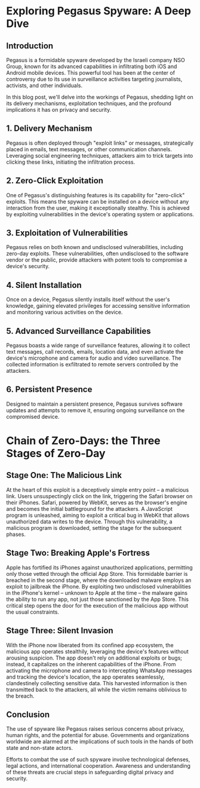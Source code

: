 # Exploring Pegasus Spyware: A Deep Dive
## Introduction

Pegasus is a formidable spyware developed by the Israeli company NSO Group, known for its advanced capabilities in infiltrating both iOS and Android mobile devices. This powerful tool has been at the center of controversy due to its use in surveillance activities targeting journalists, activists, and other individuals.

In this blog post, we'll delve into the workings of Pegasus, shedding light on its delivery mechanisms, exploitation techniques, and the profound implications it has on privacy and security.
## 1. Delivery Mechanism

Pegasus is often deployed through "exploit links" or messages, strategically placed in emails, text messages, or other communication channels. Leveraging social engineering techniques, attackers aim to trick targets into clicking these links, initiating the infiltration process.
## 2. Zero-Click Exploitation

One of Pegasus's distinguishing features is its capability for "zero-click" exploits. This means the spyware can be installed on a device without any interaction from the user, making it exceptionally stealthy. This is achieved by exploiting vulnerabilities in the device's operating system or applications.
## 3. Exploitation of Vulnerabilities

Pegasus relies on both known and undisclosed vulnerabilities, including zero-day exploits. These vulnerabilities, often undisclosed to the software vendor or the public, provide attackers with potent tools to compromise a device's security.
## 4. Silent Installation

Once on a device, Pegasus silently installs itself without the user's knowledge, gaining elevated privileges for accessing sensitive information and monitoring various activities on the device.
## 5. Advanced Surveillance Capabilities

Pegasus boasts a wide range of surveillance features, allowing it to collect text messages, call records, emails, location data, and even activate the device's microphone and camera for audio and video surveillance. The collected information is exfiltrated to remote servers controlled by the attackers.
## 6. Persistent Presence

Designed to maintain a persistent presence, Pegasus survives software updates and attempts to remove it, ensuring ongoing surveillance on the compromised device.

# Chain of Zero-Days: the Three Stages of Zero-Day

## Stage One: The Malicious Link
At the heart of this exploit is a deceptively simple entry point – a malicious link. Users unsuspectingly click on the link, triggering the Safari browser on their iPhones. Safari, powered by WebKit, serves as the browser's engine and becomes the initial battleground for the attackers. A JavaScript program is unleashed, aiming to exploit a critical bug in WebKit that allows unauthorized data writes to the device. Through this vulnerability, a malicious program is downloaded, setting the stage for the subsequent phases.

## Stage Two: Breaking Apple's Fortress
Apple has fortified its iPhones against unauthorized applications, permitting only those vetted through the official App Store. This formidable barrier is breached in the second stage, where the downloaded malware employs an exploit to jailbreak the iPhone. By exploiting two undisclosed vulnerabilities in the iPhone's kernel – unknown to Apple at the time – the malware gains the ability to run any app, not just those sanctioned by the App Store. This critical step opens the door for the execution of the malicious app without the usual constraints.

## Stage Three: Silent Invasion
With the iPhone now liberated from its confined app ecosystem, the malicious app operates stealthily, leveraging the device's features without arousing suspicion. The app doesn't rely on additional exploits or bugs; instead, it capitalizes on the inherent capabilities of the iPhone. From activating the microphone and camera to intercepting WhatsApp messages and tracking the device's location, the app operates seamlessly, clandestinely collecting sensitive data. This harvested information is then transmitted back to the attackers, all while the victim remains oblivious to the breach.

## Conclusion

The use of spyware like Pegasus raises serious concerns about privacy, human rights, and the potential for abuse. Governments and organizations worldwide are alarmed at the implications of such tools in the hands of both state and non-state actors.

Efforts to combat the use of such spyware involve technological defenses, legal actions, and international cooperation. Awareness and understanding of these threats are crucial steps in safeguarding digital privacy and security.
